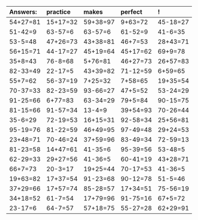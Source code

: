 | Answers: | practice | makes | perfect | ! |
| :--- | :--- | :--- | :--- | :--- |
| 54+27=81 | 15+17=32 | 59+38=97 | 9+63=72 | 45-18=27 | 
| 51-42=9 | 63-57=6 | 63-57=6 | 61-52=9 | 41-6=35 | 
| 53-5=48 | 47+26=73 | 43+38=81 | 46+7=53 | 28+43=71 | 
| 56+15=71 | 44-17=27 | 45+19=64 | 45+17=62 | 69+9=78 | 
| 35+8=43 | 76-8=68 | 5+76=81 | 46+27=73 | 26+57=83 | 
| 82-33=49 | 22-17=5 | 43+39=82 | 71-12=59 | 6+59=65 | 
| 55+7=62 | 56-37=19 | 7+25=32 | 7+58=65 | 19+35=54 | 
| 70-37=33 | 82-23=59 | 93-66=27 | 47+5=52 | 53-24=29 | 
| 91-25=66 | 6+77=83 | 63-34=29 | 79+5=84 | 90-15=75 | 
| 81-15=66 | 91-57=34 | 13-4=9 | 39+54=93 | 70-26=44 | 
| 35-6=29 | 72-19=53 | 16+15=31 | 92-58=34 | 25+56=81 | 
| 95-19=76 | 81-22=59 | 46+49=95 | 97-49=48 | 29+24=53 | 
| 23+48=71 | 70-46=24 | 37+59=96 | 83-49=34 | 72-59=13 | 
| 81-23=58 | 14+47=61 | 41-35=6 | 95-39=56 | 53-48=5 | 
| 62-29=33 | 29+27=56 | 41-36=5 | 60-41=19 | 43+28=71 | 
| 66+7=73 | 20-3=17 | 19+25=44 | 70-17=53 | 41-36=5 | 
| 19+63=82 | 17+37=54 | 91-23=68 | 90-12=78 | 51-5=46 | 
| 37+29=66 | 17+57=74 | 85-28=57 | 17+34=51 | 75-56=19 | 
| 34+18=52 | 61-7=54 | 17+79=96 | 91-75=16 | 67+5=72 | 
| 23-17=6 | 64-7=57 | 57+18=75 | 55-27=28 | 62+29=91 | 
